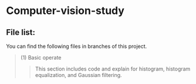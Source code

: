 # Computer-vision-study

## File list:

 You can find the following files in branches of this project.<br>
  > (1) Basic operate <br>
  >> This section includes code and explain for histogram, histogram equalization, and Gaussian filtering.<br>

